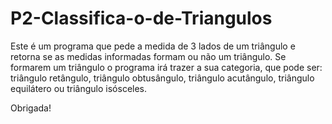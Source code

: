 # P2-Classifica-o-de-Triangulos

Este é um programa que pede a medida de 3 lados de um triângulo e retorna se as medidas informadas formam ou não um triângulo.
Se formarem um triângulo o programa irá trazer a sua categoria, que pode ser: triângulo retângulo, triângulo obtusângulo, triângulo acutângulo, triângulo equilátero ou triângulo isósceles.

Obrigada!
